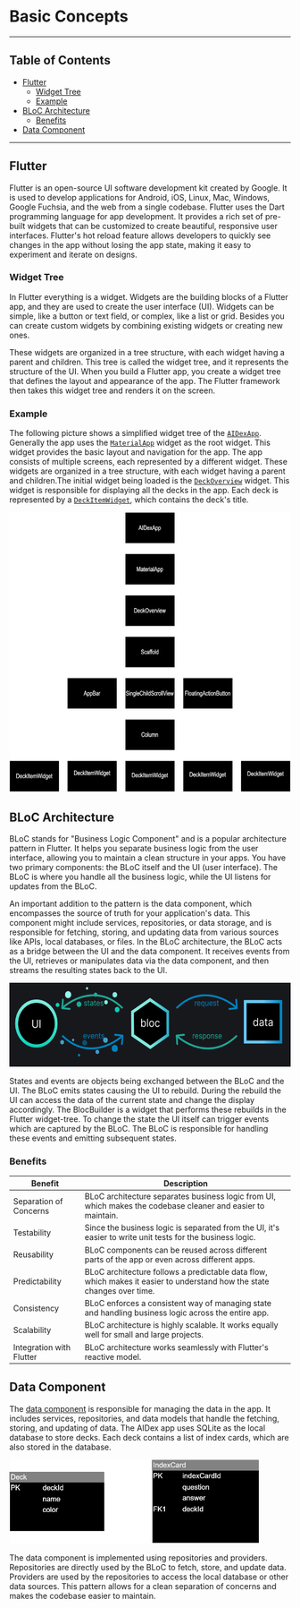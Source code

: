 # Basic Concepts

---

## Table of Contents

- [Flutter](#flutter)
    - [Widget Tree](#widget-tree)
    - [Example](#example)
- [BLoC Architecture](#bloc-architecture)
    - [Benefits](#benefits)
- [Data Component](#data-component)

---

## Flutter

Flutter is an open-source UI software development kit created by Google. It is used to develop applications for Android,
iOS, Linux, Mac, Windows, Google Fuchsia, and the web from a single codebase. Flutter uses the Dart programming language
for app development. It provides a rich set of pre-built widgets that can be customized to create beautiful, responsive
user interfaces. Flutter's hot reload feature allows developers to quickly see changes in the app without losing the app
state, making it easy to experiment and iterate on designs.

### Widget Tree

In Flutter everything is a widget. Widgets are the building blocks of a Flutter app, and they are used to create the
user
interface (UI). Widgets can be simple, like a button or text field, or complex, like a list or grid. Besides you can
create custom widgets by combining existing widgets or creating new ones.

These widgets are organized in a tree structure, with each widget having a parent and children. This tree is called the
widget tree, and it represents the structure of the UI. When you build a Flutter app, you create a widget tree that
defines
the layout and appearance of the app. The Flutter framework then takes this widget tree and renders it on the screen.

### Example

The following picture shows a simplified widget tree of the [`AIDexApp`](../../lib/main.dart). Generally the app uses
the
[`MaterialApp`](https://api.flutter.dev/flutter/material/MaterialApp-class.html) widget as the root widget. This widget
provides the basic layout and navigation for the app. The app consists of multiple screens, each represented by a
different widget. These widgets are organized in a tree structure, with each widget having a parent and children.The
initial widget being loaded is the [`DeckOverview`](../../lib/ui/deck-overview/deck_overview_widget.dart) widget. This
widget
is responsible for displaying all the decks in the app. Each deck is represented by
a [`DeckItemWidget`](../../lib/ui/deck-overview/deck_item_widget.dart), which contains the deck's title.

<img src="../aidex_widget-tree.drawio.svg" alt="Widget Tree" height="500">

## BLoC Architecture

BLoC stands for "Business Logic Component" and is a popular architecture pattern in Flutter. It helps you separate
business logic from the user interface, allowing you to maintain a clean structure in your apps. You have two primary
components: the BLoC itself and the UI (user
interface). The BLoC is where you handle all the business logic, while the UI listens for updates from the BLoC.

An important addition to the pattern is the data component, which encompasses the source of truth for your application's
data. This component might include services, repositories, or data storage, and is responsible for fetching, storing,
and updating data from various sources like APIs, local databases, or files. In the BLoC architecture, the BLoC acts as
a bridge between the UI and the data component. It receives events from the UI, retrieves or manipulates data via the
data component, and then streams the resulting states back to the UI.

<img src="../screenshots/bLoC-architecture-illustration.png" alt="Illustration of BLoC Architecture functionality" height="150">

States and events are objects being exchanged between the BLoC and the UI. The BLoC emits
states causing the UI to rebuild. During the rebuild the UI can access the data of the current state and change the
display accordingly. The BlocBuilder is a widget that performs these rebuilds in the Flutter widget-tree. To change the
state the UI itself can trigger events which are captured by the BLoC. The BLoC is responsible for handling these events
and emitting subsequent states.

### Benefits

| Benefit                  | Description                                                                                                             |
|--------------------------|-------------------------------------------------------------------------------------------------------------------------|
| Separation of Concerns   | BLoC architecture separates business logic from UI, which makes the codebase cleaner and easier to maintain.            |
| Testability              | Since the business logic is separated from the UI, it's easier to write unit tests for the business logic.              |
| Reusability              | BLoC components can be reused across different parts of the app or even across different apps.                          |
| Predictability           | BLoC architecture follows a predictable data flow, which makes it easier to understand how the state changes over time. |
| Consistency              | BLoC enforces a consistent way of managing state and handling business logic across the entire app.                     |
| Scalability              | BLoC architecture is highly scalable. It works equally well for small and large projects.                               |
| Integration with Flutter | BLoC architecture works seamlessly with Flutter's reactive model.                                                       |

## Data Component

The [data component](../../lib/data) is responsible for managing the data in the app. It includes services,
repositories, and
data models
that handle the fetching, storing, and updating of data. The AIDex app uses SQLite as the local database to store decks.
Each deck contains a list of index cards, which are also stored in the database.

<img src="../data-model/datamodel.drawio.svg" alt="Relation Deck-IndexCards" height="150">

The data component is implemented using repositories and providers. Repositories are directly used by the BLoC to fetch,
store, and update data. Providers are used by the repositories to access the local database or other data sources. This
pattern allows for a clean separation of concerns and makes the codebase easier to maintain.
